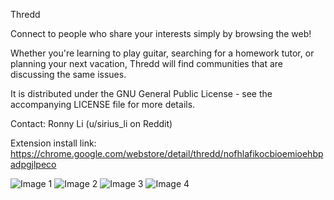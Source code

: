 Thredd

Connect to people who share your interests simply by browsing the web!

Whether you're learning to play guitar, searching for a homework tutor, or planning your next vacation, Thredd will find communities that are discussing the same issues.

 It is distributed under the GNU General Public License - see the 
 accompanying LICENSE file for more details.
 
 Contact: Ronny Li (u/sirius_li on Reddit)
 
 Extension install link: https://chrome.google.com/webstore/detail/thredd/nofhlafikocbioemioehbpadpgjlpeco

![Image 1](http://thredd.io/wp-content/uploads/2019/02/g2773.png)
![Image 2](http://thredd.io/wp-content/uploads/2019/02/g2893.png)
![Image 3](http://thredd.io/wp-content/uploads/2019/02/g3011.png)
![Image 4](http://thredd.io/wp-content/uploads/2019/02/rect3085.png)
